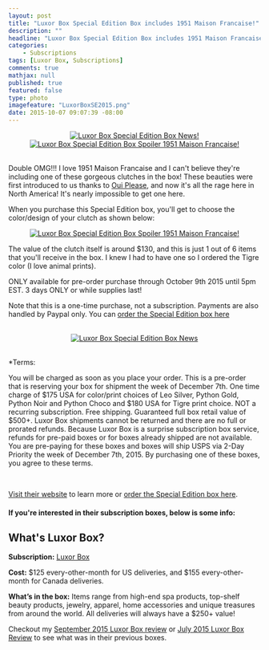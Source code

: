 ```yaml
---
layout: post
title: "Luxor Box Special Edition Box includes 1951 Maison Francaise!"
description: ""
headline: "Luxor Box Special Edition Box includes 1951 Maison Francaise!"
categories: 
    - Subscriptions
tags: [Luxor Box, Subscriptions]
comments: true
mathjax: null
published: true
featured: false
type: photo
imagefeature: "LuxorBoxSE2015.png"
date: 2015-10-07 09:07:39 -08:00
---
```


<p></p>

<center><a href="http://www.luxorbox.com/#!special-edition-december-box/c1rws" target="_blank">
<img src="/images/LuxorBoxSE2015.png" border="0" style="border:none;max-width:100%;" alt="Luxor Box Special Edition Box News!" />
</a></center>

<center><a href="http://www.luxorbox.com/#!special-edition-december-box/c1rws" target="_blank">
<img src="/images/LuxorBoxSE2015Spoiler1951MaisonFrancaise.png" border="0" style="border:none;max-width:100%;" alt="Luxor Box Special Edition Box Spoiler 1951 Maison Francaise!" />
</a></center>

<br>

<p>Double OMG!!! I love 1951 Maison Francaise and I can't believe they're including one of these gorgeous clutches in the box! These beauties were first introduced to us thanks to <a href="https://ouipleasebox.com" target="_blank">Oui Please</a>, and now it's all the rage here in North America! It's nearly impossible to get one here.</p>

<p>When you purchase this Special Edition box, you'll get to choose the color/design of your clutch as shown below:</p>
<center><a href="http://www.luxorbox.com/#!special-edition-december-box/c1rws" target="_blank">
<img src="/images/LuxorBoxSE20151951MaisonFrancaise.png" border="0" style="border:none;max-width:100%;" alt="Luxor Box Special Edition Box Spoiler 1951 Maison Francaise!" />
</a></center>

<p>The value of the clutch itself is around $130, and this is just 1 out of 6 items that you'll receive in the box. I knew I had to have one so I ordered the Tigre color (I love animal prints).</p>

<p><i class="icon-exclamation-sign"></i> ONLY available for pre-order purchase through October 9th 2015 until 5pm EST. 3 days ONLY or while supplies last!</p>

<p>Note that this is a one-time purchase, not a subscription. Payments are also handled by Paypal only. You can <a href="http://www.luxorbox.com/#!special-edition-december-box/c1rws" target="_blank">order the Special Edition box here</a></p>

<br>

<center><a href="http://www.luxorbox.com/#!special-edition-december-box/c1rws" target="_blank">
<img src="/images/LuxorBoxSE2015News.png" border="0" style="border:none;max-width:100%;" alt="Luxor Box Special Edition Box News" />
</a></center>

<br>

<p>*Terms:</p>
<p>You will be charged as soon as you place your order. This is a pre-order that is reserving your box for shipment the week of December 7th. One time charge of $175 USA for color/print choices of Leo Silver, Python Gold, Python Noir and Python Choco and $180 USA for Tigre print choice. NOT a recurring subscription. Free shipping. Guaranteed full box retail value of $500+. Luxor Box shipments cannot be returned and there are no full or prorated refunds. Because Luxor Box is a surprise subscription box service, refunds for pre-paid boxes or for boxes already shipped are not available.  You are pre-paying for these boxes and boxes will ship USPS via 2-Day Priority the week of December 7th, 2015.  By purchasing one of these boxes, you agree to these terms.</p>

<br>

<p><a href="http://www.luxorbox.com/#!special-edition-december-box/c1rws" target="_blank">Visit their website</a> to learn more or <a href="http://www.luxorbox.com/#!special-edition-december-box/c1rws" target="_blank">order the Special Edition box here</a>.

<br>

<H4>If you're interested in their subscription boxes, below is some info:</H4>

## What's Luxor Box?

<p><b>Subscription:</b> <a href="http://www.luxorbox.com" target="_blank">Luxor Box</a></p>
<p><b>Cost:</b> $125 every-other-month for US deliveries, and $155 every-other-month for Canada deliveries.</p>
<p><b>What’s in the box:</b> Items range from high-end spa products, top-shelf beauty products, jewelry, apparel, home accessories and unique treasures from around the world. All deliveries will always have a $250+ value!</b></p>

<p>Checkout my <a href="http://whatsupmailbox.com/subscriptions/reviews/Luxor-Box-Subscription-September-2015-Review/" target="_blank">September 2015 Luxor Box review</a> or <a href="http://whatsupmailbox.com/subscriptions/reviews/Luxor-Box-Subscription-July-2015-Review/" target="_blank"> July 2015 Luxor Box Review</a> to see what was in their previous boxes.</p>
